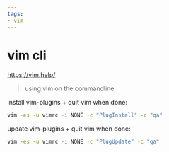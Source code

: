 ```yaml
---
tags:
- vim
---
```

# vim cli
https://vim.help/

> using vim on the commandline

install vim-plugins + quit vim when done:
```sh
vim -es -u vimrc -i NONE -c "PlugInstall" -c "qa"
```

update vim-plugins + quit vim when done:
```sh
vim -es -u vimrc -i NONE -c "PlugUpdate" -c "qa"
```
